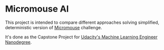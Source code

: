 # Micromouse AI
This project is intended to compare different approaches solving simplified, deterministic version of [Micromouse](https://en.wikipedia.org/wiki/Micromouse) challenge.

It's done as the Capstone Project for [Udacity's Machine Learning Engineer Nanodegree](https://www.udacity.com/course/machine-learning-engineer-nanodegree--nd009).

